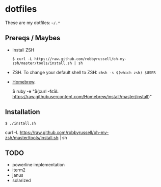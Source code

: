 # dotfiles

These are my dotfiles: `~/.*`

## Prereqs / Maybes
* Install ZSH

    `$ curl -L https://raw.github.com/robbyrussell/oh-my-zsh/master/tools/install.sh | sh`
* ZSH. To change your default shell to ZSH: `chsh -s $(which zsh) $USER`
* [Homebrew](http://brew.sh/).

    $ ruby -e "$(curl -fsSL https://raw.githubusercontent.com/Homebrew/install/master/install)"

## Installation

    $ ./install.sh

[prompt]: /zsh/prompt.zsh

curl -L https://raw.github.com/robbyrussell/oh-my-zsh/master/tools/install.sh | sh

## TODO
* powerline implementation
* iterm2
* janus
* solarized

